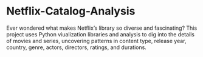 # Netflix-Catalog-Analysis
Ever wondered what makes Netflix’s library so diverse and fascinating? This project uses Python viualization libraries and analysis to dig into the details of movies and series, uncovering patterns in content type, release year, country, genre, actors, directors, ratings, and durations.
